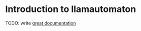 # Introduction to llamautomaton

TODO: write [great documentation](http://jacobian.org/writing/what-to-write/)
